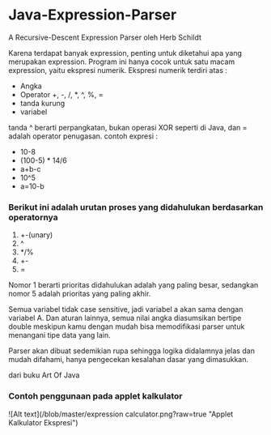 Java-Expression-Parser
======================

A Recursive-Descent Expression Parser
oleh Herb Schildt

Karena terdapat banyak expression, penting untuk diketahui apa yang merupakan expression. Program ini hanya cocok untuk satu macam expression, yaitu ekspresi numerik. Ekspresi numerik terdiri atas : 
* Angka 
* Operator +, -, /, *, ^, %, = 
* tanda kurung 
* variabel 

tanda ^ berarti perpangkatan, bukan operasi XOR seperti di Java, dan = adalah operator penugasan. contoh expresi :

* 10-8 
* (100-5) * 14/6 
* a+b-c 
* 10^5 
* a=10-b 

### Berikut ini adalah urutan proses yang didahulukan berdasarkan operatornya
1. +-(unary) 
2. ^ 
3. */% 
4. +- 
5. = 

Nomor 1 berarti prioritas didahulukan adalah yang paling besar, sedangkan nomor 5 adalah prioritas yang paling akhir.

Semua variabel tidak case sensitive, jadi variabel a akan sama dengan variabel A. Dan aturan lainnya, semua nilai angka diasumsikan bertipe double meskipun kamu dengan mudah bisa memodifikasi parser untuk menangani tipe data yang lain.

Parser akan dibuat sedemikian rupa sehingga logika didalamnya jelas dan mudah difahami, hanya pengecekan kesalahan dasar yang dimasukkan.

dari buku Art Of Java

### Contoh penggunaan pada applet kalkulator

![Alt text](/blob/master/expression calculator.png?raw=true "Applet Kalkulator Ekspresi")
